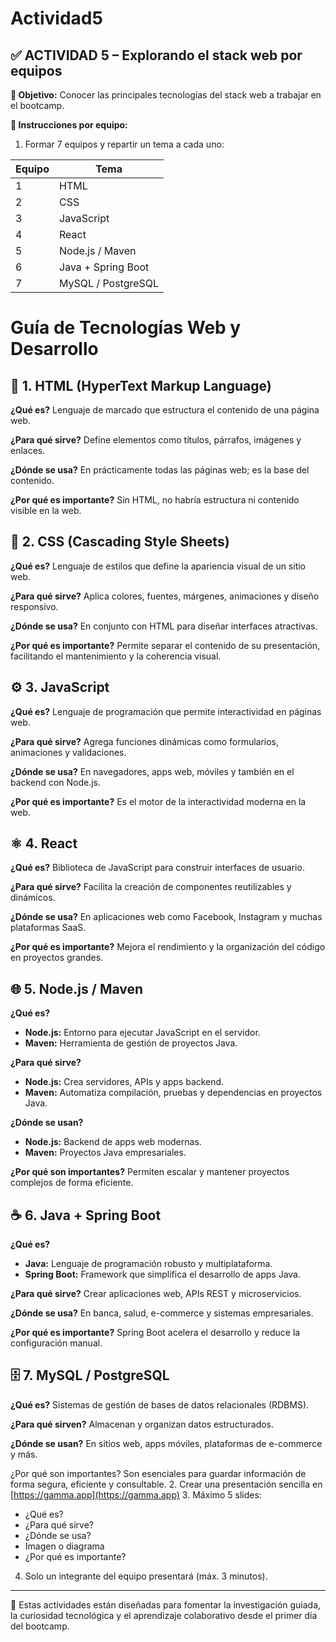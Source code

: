 # Actividad5
## ✅ ACTIVIDAD 5 – Explorando el stack web por equipos

**🎯 Objetivo:** Conocer las principales tecnologías del stack web a trabajar en el bootcamp.

**📝 Instrucciones por equipo:**
1. Formar 7 equipos y repartir un tema a cada uno:

| Equipo | Tema                         |
|--------|------------------------------|
| 1      | HTML                         |
| 2      | CSS                          |
| 3      | JavaScript                   |
| 4      | React                        |
| 5      | Node.js / Maven              |
| 6      | Java + Spring Boot           |
| 7      | MySQL / PostgreSQL           |


# Guía de Tecnologías Web y Desarrollo

## 🧱 1. HTML (HyperText Markup Language)

**¿Qué es?** Lenguaje de marcado que estructura el contenido de una página web.

**¿Para qué sirve?** Define elementos como títulos, párrafos, imágenes y enlaces.

**¿Dónde se usa?** En prácticamente todas las páginas web; es la base del contenido.

**¿Por qué es importante?** Sin HTML, no habría estructura ni contenido visible en la web.

## 🎨 2. CSS (Cascading Style Sheets)

**¿Qué es?** Lenguaje de estilos que define la apariencia visual de un sitio web.

**¿Para qué sirve?** Aplica colores, fuentes, márgenes, animaciones y diseño responsivo.

**¿Dónde se usa?** En conjunto con HTML para diseñar interfaces atractivas.

**¿Por qué es importante?** Permite separar el contenido de su presentación, facilitando el mantenimiento y la coherencia visual.

## ⚙️ 3. JavaScript

**¿Qué es?** Lenguaje de programación que permite interactividad en páginas web.

**¿Para qué sirve?** Agrega funciones dinámicas como formularios, animaciones y validaciones.

**¿Dónde se usa?** En navegadores, apps web, móviles y también en el backend con Node.js.

**¿Por qué es importante?** Es el motor de la interactividad moderna en la web.

## ⚛️ 4. React

**¿Qué es?** Biblioteca de JavaScript para construir interfaces de usuario.

**¿Para qué sirve?** Facilita la creación de componentes reutilizables y dinámicos.

**¿Dónde se usa?** En aplicaciones web como Facebook, Instagram y muchas plataformas SaaS.

**¿Por qué es importante?** Mejora el rendimiento y la organización del código en proyectos grandes.

## 🌐 5. Node.js / Maven

**¿Qué es?**
- **Node.js:** Entorno para ejecutar JavaScript en el servidor.
- **Maven:** Herramienta de gestión de proyectos Java.

**¿Para qué sirve?**
- **Node.js:** Crea servidores, APIs y apps backend.
- **Maven:** Automatiza compilación, pruebas y dependencias en proyectos Java.

**¿Dónde se usan?**
- **Node.js:** Backend de apps web modernas.
- **Maven:** Proyectos Java empresariales.

**¿Por qué son importantes?** Permiten escalar y mantener proyectos complejos de forma eficiente.

## ☕ 6. Java + Spring Boot

**¿Qué es?**
- **Java:** Lenguaje de programación robusto y multiplataforma.
- **Spring Boot:** Framework que simplifica el desarrollo de apps Java.

**¿Para qué sirve?** Crear aplicaciones web, APIs REST y microservicios.

**¿Dónde se usa?** En banca, salud, e-commerce y sistemas empresariales.

**¿Por qué es importante?** Spring Boot acelera el desarrollo y reduce la configuración manual.

## 🗄️ 7. MySQL / PostgreSQL

**¿Qué es?** Sistemas de gestión de bases de datos relacionales (RDBMS).

**¿Para qué sirven?** Almacenan y organizan datos estructurados.

**¿Dónde se usan?** En sitios web, apps móviles, plataformas de e-commerce y más.


¿Por qué son importantes? Son esenciales para guardar información de forma segura, eficiente y consultable.
2. Crear una presentación sencilla en [https://gamma.app](https://gamma.app)
3. Máximo 5 slides:
   - ¿Qué es?
   - ¿Para qué sirve?
   - ¿Dónde se usa?
   - Imagen o diagrama
   - ¿Por qué es importante?
4. Solo un integrante del equipo presentará (máx. 3 minutos).

---

📌 Estas actividades están diseñadas para fomentar la investigación guiada, la curiosidad tecnológica y el aprendizaje colaborativo desde el primer día del bootcamp.
